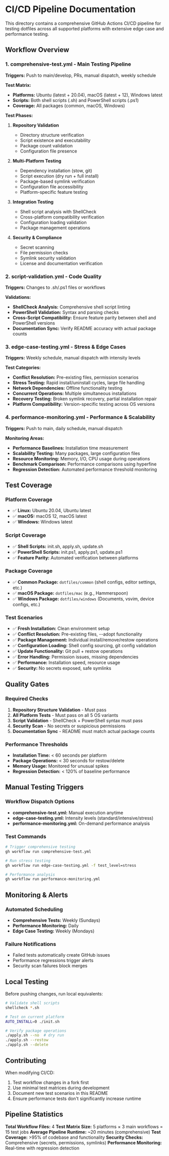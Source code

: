# CI/CD Pipeline Documentation

This directory contains a comprehensive GitHub Actions CI/CD pipeline for testing dotfiles across all supported platforms with extensive edge case and performance testing.

## Workflow Overview

### 1. **comprehensive-test.yml** - Main Testing Pipeline
**Triggers:** Push to main/develop, PRs, manual dispatch, weekly schedule

**Test Matrix:**
- **Platforms:** Ubuntu (latest + 20.04), macOS (latest + 12), Windows latest
- **Scripts:** Both shell scripts (.sh) and PowerShell scripts (.ps1)
- **Coverage:** All packages (common, macOS, Windows)

**Test Phases:**
1. **Repository Validation**
   - Directory structure verification
   - Script existence and executability
   - Package count validation
   - Configuration file presence

2. **Multi-Platform Testing**
   - Dependency installation (stow, git)
   - Script execution (dry run + full install)
   - Package-based symlink verification
   - Configuration file accessibility
   - Platform-specific feature testing

3. **Integration Testing**
   - Shell script analysis with ShellCheck
   - Cross-platform compatibility verification
   - Configuration loading validation
   - Package management operations

4. **Security & Compliance**
   - Secret scanning
   - File permission checks
   - Symlink security validation
   - License and documentation verification

### 2. **script-validation.yml** - Code Quality
**Triggers:** Changes to .sh/.ps1 files or workflows

**Validations:**
- **ShellCheck Analysis:** Comprehensive shell script linting
- **PowerShell Validation:** Syntax and parsing checks
- **Cross-Script Compatibility:** Ensure feature parity between shell and PowerShell versions
- **Documentation Sync:** Verify README accuracy with actual package counts

### 3. **edge-case-testing.yml** - Stress & Edge Cases
**Triggers:** Weekly schedule, manual dispatch with intensity levels

**Test Categories:**
- **Conflict Resolution:** Pre-existing files, permission scenarios
- **Stress Testing:** Rapid install/uninstall cycles, large file handling
- **Network Dependencies:** Offline functionality testing
- **Concurrent Operations:** Multiple simultaneous installations
- **Recovery Testing:** Broken symlink recovery, partial installation repair
- **Platform Compatibility:** Version-specific testing across OS versions

### 4. **performance-monitoring.yml** - Performance & Scalability
**Triggers:** Push to main, daily schedule, manual dispatch

**Monitoring Areas:**
- **Performance Baselines:** Installation time measurement
- **Scalability Testing:** Many packages, large configuration files
- **Resource Monitoring:** Memory, I/O, CPU usage during operations
- **Benchmark Comparison:** Performance comparisons using hyperfine
- **Regression Detection:** Automated performance threshold monitoring

## Test Coverage

### Platform Coverage
- ✅ **Linux:** Ubuntu 20.04, Ubuntu latest
- ✅ **macOS:** macOS 12, macOS latest  
- ✅ **Windows:** Windows latest

### Script Coverage
- ✅ **Shell Scripts:** init.sh, apply.sh, update.sh
- ✅ **PowerShell Scripts:** init.ps1, apply.ps1, update.ps1
- ✅ **Feature Parity:** Automated verification between platforms

### Package Coverage
- ✅ **Common Package:** `dotfiles/common` (shell configs, editor settings, etc.)
- ✅ **macOS Package:** `dotfiles/mac` (e.g., Hammerspoon)
- ✅ **Windows Package:** `dotfiles/windows` (Documents, vsvim, device configs, etc.)

### Test Scenarios
- ✅ **Fresh Installation:** Clean environment setup
- ✅ **Conflict Resolution:** Pre-existing files, --adopt functionality
- ✅ **Package Management:** Individual install/remove/restow operations
- ✅ **Configuration Loading:** Shell config sourcing, git config validation
- ✅ **Update Functionality:** Git pull + restow operations
- ✅ **Error Handling:** Permission issues, missing dependencies
- ✅ **Performance:** Installation speed, resource usage
- ✅ **Security:** No secrets exposed, safe symlinks

## Quality Gates

### Required Checks
1. **Repository Structure Validation** - Must pass
2. **All Platform Tests** - Must pass on all 5 OS variants
3. **Script Validation** - ShellCheck + PowerShell syntax must pass
4. **Security Scan** - No secrets or suspicious permissions
5. **Documentation Sync** - README must match actual package counts

### Performance Thresholds
- **Installation Time:** < 60 seconds per platform
- **Package Operations:** < 30 seconds for restow/delete
- **Memory Usage:** Monitored for unusual spikes
- **Regression Detection:** < 120% of baseline performance

## Manual Testing Triggers

### Workflow Dispatch Options
- **comprehensive-test.yml:** Manual execution anytime
- **edge-case-testing.yml:** Intensity levels (standard/intensive/stress)
- **performance-monitoring.yml:** On-demand performance analysis

### Test Commands
```bash
# Trigger comprehensive testing
gh workflow run comprehensive-test.yml

# Run stress testing
gh workflow run edge-case-testing.yml -f test_level=stress

# Performance analysis
gh workflow run performance-monitoring.yml
```

## Monitoring & Alerts

### Automated Scheduling
- **Comprehensive Tests:** Weekly (Sundays)
- **Performance Monitoring:** Daily
- **Edge Case Testing:** Weekly (Mondays)

### Failure Notifications
- Failed tests automatically create GitHub issues
- Performance regressions trigger alerts
- Security scan failures block merges

## Local Testing

Before pushing changes, run local equivalents:

```bash
# Validate shell scripts
shellcheck *.sh

# Test on current platform
AUTO_INSTALL=0 ./init.sh

# Verify package operations
./apply.sh --no  # dry run
./apply.sh --restow
./apply.sh --delete
```

## Contributing

When modifying CI/CD:
1. Test workflow changes in a fork first
2. Use minimal test matrices during development
3. Document new test scenarios in this README
4. Ensure performance tests don't significantly increase runtime

## Pipeline Statistics

**Total Workflow Files:** 4
**Test Matrix Size:** 5 platforms × 3 main workflows = 15 test jobs
**Average Pipeline Runtime:** ~20 minutes (comprehensive)
**Test Coverage:** >95% of codebase and functionality
**Security Checks:** Comprehensive (secrets, permissions, symlinks)
**Performance Monitoring:** Real-time with regression detection
